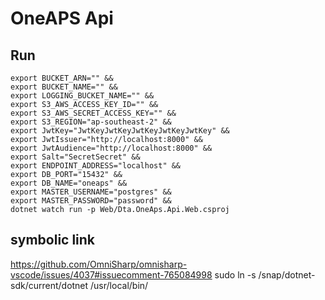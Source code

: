 # OneAPS Api


## Run
```
export BUCKET_ARN="" &&
export BUCKET_NAME="" &&
export LOGGING_BUCKET_NAME="" &&
export S3_AWS_ACCESS_KEY_ID="" &&
export S3_AWS_SECRET_ACCESS_KEY="" &&
export S3_REGION="ap-southeast-2" &&
export JwtKey="JwtKeyJwtKeyJwtKeyJwtKeyJwtKey" &&
export JwtIssuer="http://localhost:8000" &&
export JwtAudience="http://localhost:8000" &&
export Salt="SecretSecret" && 
export ENDPOINT_ADDRESS="localhost" &&
export DB_PORT="15432" &&
export DB_NAME="oneaps" &&
export MASTER_USERNAME="postgres" &&
export MASTER_PASSWORD="password" &&
dotnet watch run -p Web/Dta.OneAps.Api.Web.csproj
```


## symbolic link
https://github.com/OmniSharp/omnisharp-vscode/issues/4037#issuecomment-765084998
sudo ln -s /snap/dotnet-sdk/current/dotnet /usr/local/bin/
